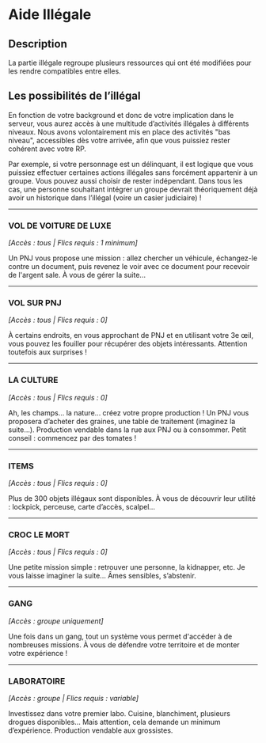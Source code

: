 # Aide Illégale
## Description
La partie illégale regroupe plusieurs ressources qui ont été modifiées pour les rendre compatibles entre elles.

## Les possibilités de l’illégal
En fonction de votre background et donc de votre implication dans le serveur, vous aurez accès à une multitude d’activités illégales à différents niveaux. Nous avons volontairement mis en place des activités "bas niveau", accessibles dès votre arrivée, afin que vous puissiez rester cohérent avec votre RP.

Par exemple, si votre personnage est un délinquant, il est logique que vous puissiez effectuer certaines actions illégales sans forcément appartenir à un groupe. Vous pouvez aussi choisir de rester indépendant.
Dans tous les cas, une personne souhaitant intégrer un groupe devrait théoriquement déjà avoir un historique dans l’illégal (voire un casier judiciaire) !

---

### VOL DE VOITURE DE LUXE
*[Accès : tous | Flics requis : 1 minimum]*

Un PNJ vous propose une mission : allez chercher un véhicule, échangez-le contre un document, puis revenez le voir avec ce document pour recevoir de l'argent sale. À vous de gérer la suite...

---

### VOL SUR PNJ
*[Accès : tous | Flics requis : 0]*

À certains endroits, en vous approchant de PNJ et en utilisant votre 3e œil, vous pouvez les fouiller pour récupérer des objets intéressants. Attention toutefois aux surprises !

---

### LA CULTURE
*[Accès : tous | Flics requis : 0]* 

Ah, les champs... la nature... créez votre propre production ! Un PNJ vous proposera d’acheter des graines, une table de traitement (imaginez la suite...). Production vendable dans la rue aux PNJ ou à consommer.
Petit conseil : commencez par des tomates !

---

### ITEMS
*[Accès : tous | Flics requis : 0]*

Plus de 300 objets illégaux sont disponibles. À vous de découvrir leur utilité : lockpick, perceuse, carte d’accès, scalpel...

---

### CROC LE MORT
*[Accès : tous | Flics requis : 0]*

Une petite mission simple : retrouver une personne, la kidnapper, etc. Je vous laisse imaginer la suite...
Âmes sensibles, s’abstenir.

---

### GANG
*[Accès : groupe uniquement]*

Une fois dans un gang, tout un système vous permet d'accéder à de nombreuses missions. À vous de défendre votre territoire et de monter votre expérience !

---

### LABORATOIRE
*[Accès : groupe | Flics requis : variable]*

Investissez dans votre premier labo. Cuisine, blanchiment, plusieurs drogues disponibles... Mais attention, cela demande un minimum d’expérience. Production vendable aux grossistes.